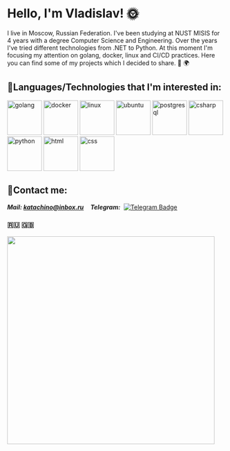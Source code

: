 # Hello, I'm Vladislav! :sun_with_face:

 I live in Moscow, Russian Federation. I've been studying at NUST MISIS for 4 years with a degree Computer Science and Engineering. Over the years I've tried different technologies from .NET to Python. At this moment I'm focusing my attention on golang, docker, linux and CI/CD practices. Here you can find some of my projects which I decided to share.
:milky_way: :earth_africa:



## :mag_right:Languages/Technologies that I'm interested in:
<div>
    <img src="https://cdn.jsdelivr.net/gh/devicons/devicon/icons/go/go-original-wordmark.svg" title="golang" alt="golang"  width="80" height="80"/>
    <img src="https://cdn.jsdelivr.net/gh/devicons/devicon/icons/docker/docker-original.svg" title="docker"     alt="docker"  width="80" height="80"/>
    <img src="https://cdn.jsdelivr.net/gh/devicons/devicon/icons/linux/linux-original.svg" title="linux" alt="linux"    width="80" height="80"/>
    <img src="https://cdn.jsdelivr.net/gh/devicons/devicon/icons/ubuntu/ubuntu-plain-wordmark.svg" title="ubuntu"   alt="ubuntu"  width="80" height="80"/>
    <img src="https://cdn.jsdelivr.net/gh/devicons/devicon/icons/postgresql/postgresql-original.svg"   title="postgresql" alt="postgresql"  width="80" height="80"/>
    <img src="https://cdn.jsdelivr.net/gh/devicons/devicon/icons/csharp/csharp-original.svg" title="csharp"     alt="csharp"  width="80" height="80"/>
    <img src="https://cdn.jsdelivr.net/gh/devicons/devicon/icons/python/python-original.svg" title="python"     alt="python"  width="80" height="80"/>
    <img src="https://cdn.jsdelivr.net/gh/devicons/devicon/icons/html5/html5-original-wordmark.svg" title="html"    alt="html"  width="80" height="80" />
    <img src="https://cdn.jsdelivr.net/gh/devicons/devicon/icons/css3/css3-original-wordmark.svg" title="css"   alt="css"  width="80" height="80" />
</div>



## :rocket:Contact me:
***Mail: katachino@inbox.ru*** &nbsp;&nbsp; ***Telegram:***&nbsp; [![Telegram Badge](https://img.shields.io/badge/-@wkatachino-blue?style=flat&logo=Telegram&logoColor=white)](https://t.me/wkatachino)
### :ru: :uk:

<img src="https://media4.giphy.com/media/4T7zmTmX4crUDoP9Gs/giphy.gif?cid=ecf05e473tbqptfgeaaktutgwhda5ti48ilgfe2kiw7d64de&rid=giphy.gif&ct=g" height="480" />

<!--
**KatachiNo/KatachiNo** is a ✨ _special_ ✨ repository because its `README.md` (this file) appears on your GitHub profile.

Here are some ideas to get you started:

- 🔭 I’m currently working on ...
- 🌱 I’m currently learning ...
- 👯 I’m looking to collaborate on ...
- 🤔 I’m looking for help with ...
- 💬 Ask me about ...
- 📫 How to reach me: ...
- 😄 Pronouns: ...
- ⚡ Fun fact: ...
-->